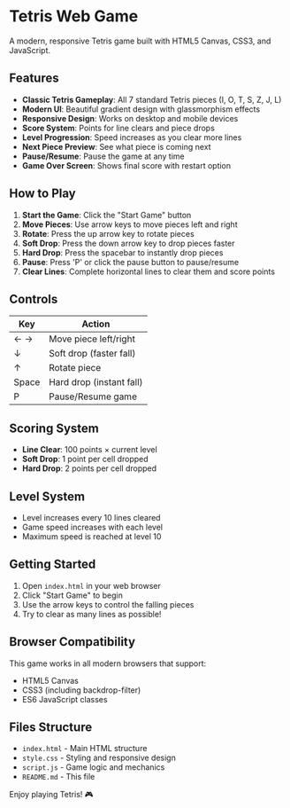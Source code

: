 # Tetris Web Game

A modern, responsive Tetris game built with HTML5 Canvas, CSS3, and JavaScript.

## Features

- **Classic Tetris Gameplay**: All 7 standard Tetris pieces (I, O, T, S, Z, J, L)
- **Modern UI**: Beautiful gradient design with glassmorphism effects
- **Responsive Design**: Works on desktop and mobile devices
- **Score System**: Points for line clears and piece drops
- **Level Progression**: Speed increases as you clear more lines
- **Next Piece Preview**: See what piece is coming next
- **Pause/Resume**: Pause the game at any time
- **Game Over Screen**: Shows final score with restart option

## How to Play

1. **Start the Game**: Click the "Start Game" button
2. **Move Pieces**: Use arrow keys to move pieces left and right
3. **Rotate**: Press the up arrow key to rotate pieces
4. **Soft Drop**: Press the down arrow key to drop pieces faster
5. **Hard Drop**: Press the spacebar to instantly drop pieces
6. **Pause**: Press 'P' or click the pause button to pause/resume
7. **Clear Lines**: Complete horizontal lines to clear them and score points

## Controls

| Key | Action |
|-----|--------|
| ← → | Move piece left/right |
| ↓ | Soft drop (faster fall) |
| ↑ | Rotate piece |
| Space | Hard drop (instant fall) |
| P | Pause/Resume game |

## Scoring System

- **Line Clear**: 100 points × current level
- **Soft Drop**: 1 point per cell dropped
- **Hard Drop**: 2 points per cell dropped

## Level System

- Level increases every 10 lines cleared
- Game speed increases with each level
- Maximum speed is reached at level 10

## Getting Started

1. Open `index.html` in your web browser
2. Click "Start Game" to begin
3. Use the arrow keys to control the falling pieces
4. Try to clear as many lines as possible!

## Browser Compatibility

This game works in all modern browsers that support:
- HTML5 Canvas
- CSS3 (including backdrop-filter)
- ES6 JavaScript classes

## Files Structure

- `index.html` - Main HTML structure
- `style.css` - Styling and responsive design
- `script.js` - Game logic and mechanics
- `README.md` - This file

Enjoy playing Tetris! 🎮 